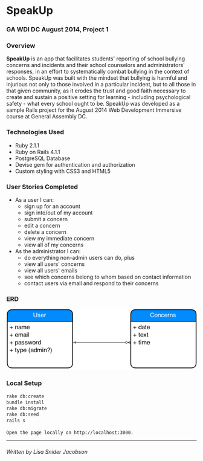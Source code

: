 # SpeakUp

### GA WDI DC August 2014, Project 1

### Overview
**SpeakUp** is an app that facilitates students' reporting of school bullying concerns and incidents and their school counselors and administrators' responses, in an effort to systematically combat bullying in the context of schools. SpeakUp was built with the mindset that bullying is harmful and injurious not only to those involved in a particular incident, but to all those in that given community, as it erodes the trust and good faith necessary to create and sustain a positive setting for learning - including psychological safety - what every school ought to be. SpeakUp was developed as a sample Rails project for the August 2014 Web Development Immersive course at General Assembly DC.

### Technologies Used
* Ruby 2.1.1
* Ruby on Rails 4.1.1
* PostgreSQL Database
* Devise gem for authentication and authorization
* Custom styling with CSS3 and HTML5

### User Stories Completed
* As a user I can: 
  * sign up for an account
  * sign into/out of my account
  * submit a concern
  * edit a concern
  * delete a concern
  * view my immediate concern
  * view all of my concerns
* As the administrator I can:
  * do everything non-admin users can do, plus
  * view all users' concerns
  * view all users' emails 
  * see which concerns belong to whom based on contact information
  * contact users via email and respond to their concerns

### ERD 
![](app/assets/images/speakup_erd.png)

### Local Setup
    rake db:create
    bundle install
    rake db:migrate
    rake db:seed
    rails s

    Open the page locally on http://localhost:3000.

---
###### Written by Lisa Snider Jacobson
